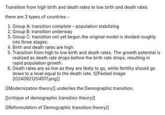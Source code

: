 Transition from high birth and death rates to low birth and death rates

there are 3 types of countries - 
1. Group A: transition complete – population stabilizing
2. Group B: transition underway
3. Group C: transition not yet begun
the original model is divided roughly into three stages:
1. Birth and death rates are high.
2. Transition from high to low birth and death rates. The growth potential is realized as death rate drops before the birth rate drops, resulting in rapid population growth.
3. Death rates are as low as they are likely to go, while fertility should go down to a level equal to the death rate.
![[Pasted image 20240921204517.png]]

[[Modernization theory]] underlies the Demographic transition.

[[critique of demographic transition theory]] 

[[Reformulation of Demographic transition theory]] 